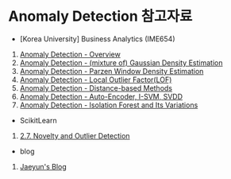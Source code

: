 # Anomaly Detection 참고자료

* [Korea University] Business Analytics (IME654)
1. [Anomaly Detection - Overview](https://www.youtube.com/watch?v=ECgI1YVQpY8&list=PLetSlH8YjIfWMdw9AuLR5ybkVvGcoG2EW&index=15)
2. [Anomaly Detection - (mixture of) Gaussian Density Estimation](https://www.youtube.com/watch?v=kKZM8bxwQbA&list=PLetSlH8YjIfWMdw9AuLR5ybkVvGcoG2EW&index=16)
3. [Anomaly Detection - Parzen Window Density Estimation](https://www.youtube.com/watch?v=rddQT5vxwrg&list=PLetSlH8YjIfWMdw9AuLR5ybkVvGcoG2EW&index=17)
4. [Anomaly Detection - Local Outlier Factor(LOF)](https://www.youtube.com/watch?v=ODNAyt1h6Eg&list=PLetSlH8YjIfWMdw9AuLR5ybkVvGcoG2EW&index=18)
5. [Anomaly Detection - Distance-based Methods](https://www.youtube.com/watch?v=diEYxlkcwFM&list=PLetSlH8YjIfWMdw9AuLR5ybkVvGcoG2EW&index=19)
6. [Anomaly Detection - Auto-Encoder, I-SVM, SVDD](https://www.youtube.com/watch?v=OmK_GQ40yko&list=PLetSlH8YjIfWMdw9AuLR5ybkVvGcoG2EW&index=20)
7. [Anomaly Detection - Isolation Forest and Its Variations](https://www.youtube.com/watch?v=puVdwi5PjVA&list=PLetSlH8YjIfWMdw9AuLR5ybkVvGcoG2EW&index=21)

* ScikitLearn
1. [2.7. Novelty and Outlier Detection](https://scikit-learn.org/stable/modules/outlier_detection.html)


* blog
1. [Jaeyun's Blog](https://jayhey.github.io/category/#/Novelty%20Detectio)
